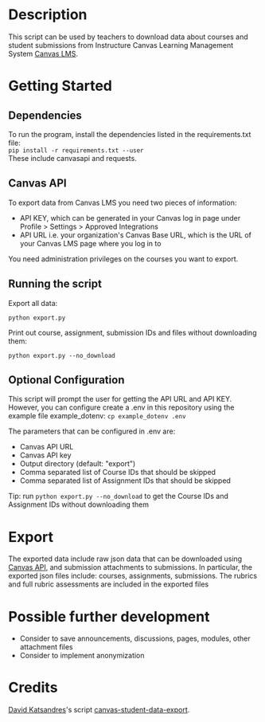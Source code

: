 # Description
This script can be used by teachers to download data about courses and student submissions from Instructure Canvas Learning Management System [Canvas LMS](https://www.instructure.com/canvas/).  


# Getting Started
## Dependencies
To run the program, install the dependencies listed in the requirements.txt file:  
`pip install -r requirements.txt --user`  
These include canvasapi and requests.

## Canvas API
To export data from Canvas LMS you need two pieces of information: 
* API KEY, which can be generated in your Canvas log in page under Profile > Settings > Approved Integrations
* API URL i.e. your organization's Canvas Base URL, which is the URL of your Canvas LMS page where you log in to

You need administration privileges on the courses you want to export. 

## Running the script

Export all data:  

`python export.py`

Print out course, assignment, submission IDs and files without downloading them:  

`python export.py --no_download`

## Optional Configuration
This script will prompt the user for getting the API URL and API KEY. 
However, you can configure create a .env in this repository using the example file example_dotenv:
`cp example_dotenv .env`

The parameters that can be configured in .env are:
- Canvas API URL
- Canvas API key
- Output directory (default: "export")
- Comma separated list of Course IDs that should be skipped
- Comma separated list of Assignment IDs that should be skipped

Tip: run `python export.py --no_download` to get the Course IDs and Assignment IDs without downloading them

# Export
The exported data include raw json data that can be downloaded using [Canvas API](https://canvasapi.readthedocs.io/en/latest/index.html), and submission attachments to submissions. 
In particular, the exported json files include: courses, assignments, submissions. The rubrics and full rubric assessments are included in the exported files

# Possible further development
* Consider to save announcements, discussions, pages, modules, other attachment files
* Consider to implement anonymization

# Credits
[David Katsandres](https://github.com/davekats)'s script [canvas-student-data-export](https://github.com/davekats/canvas-student-data-export). 
